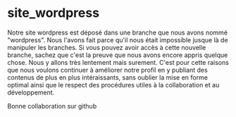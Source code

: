 # site_wordpress

Notre site wordpress est déposé dans une branche que nous avons nommé "wordpress". Nous l'avons fait parce qu'il nous était impossible jusque là de manipuler les branches. Si vous pouvez avoir accès à cette nouvelle branche, sachez que c'est la preuve que nous avons encore appris quelque chose. 
Nous y allons très lentement mais surement. C'est pour cette raisons que nous voulons continuer à améliorer notre profil en y publiant des contenus de plus en plus intéraissants, sans oublier la mise en forme optimal ainsi que le respect des procédures utiles à la collaboration et au développement.


Bonne collaboration sur github
